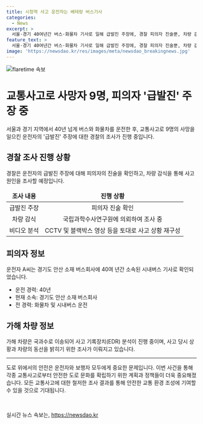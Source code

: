 ```yaml
---
title: 시청역 사고 운전자는 베테랑 버스기사
categories:
  - News
excerpt: >
  서울·경기 40여년간 버스·화물차 기사로 일해 급발진 주장에, 경찰 피의자 진술뿐, 차량 감식해 확인할 것 밝혔다. 2일 오전 서울 남대문경찰서에서 경찰 견인차가 인도로 돌진해 보행자들을 덮친 사고를 낸 차량을 이송했다. 운전자는 60대 운전자로, 경기도 소재 버스회사에 소속된 시내버스 기사였다. 경찰은 입건해 수사 중이며, 구속영장 신청 여부를 검토 중이다. 사고 차량에 대한 국과수 감식을 위한 조치를 취했고, 사건은 계속 수사 중이다.
feature_text: >
  서울·경기 40여년간 버스·화물차 기사로 일해 급발진 주장에, 경찰 피의자 진술뿐, 차량 감식해 확인할 것 밝혔다. 2일 오전 서울 남대문경찰서에서 경찰 견인차가 인도로 돌진해 보행자들을 덮친 사고를 낸 차량을 이송했다. 운전자는 60대 운전자로, 경기도 소재 버스회사에 소속된 시내버스 기사였다. 경찰은 입건해 수사 중이며, 구속영장 신청 여부를 검토 중이다. 사고 차량에 대한 국과수 감식을 위한 조치를 취했고, 사건은 계속 수사 중이다.
image: 'https://newsdao.kr/res/images/meta/newsdao_breakingnews.jpg'
---
```


<p><img src="https://newsdao.kr/res/images/meta/newsdao_breakingnews.jpg" alt="flaretime 속보" /></p>

<h1 data-ke-size="size24">교통사고로 사망자 9명, 피의자 '급발진' 주장 중</h1>

<p data-ke-size="size16">서울과 경기 지역에서 40년 넘게 버스와 화물차를 운전한 후, 교통사고로 9명의 사망을 일으킨 운전자의 '급발진' 주장에 대한 경찰의 조사가 진행 중입니다.</p>

<h2 data-ke-size="size26">경찰 조사 진행 상황</h2>

<p data-ke-size="size16">경찰은 운전자의 급발진 주장에 대해 피의자의 진술을 확인하고, 차량 감식을 통해 사고원인을 조사할 예정입니다.</p>

<table>
<thead>
<tr>
<td style="text-align: center; height: 17px;"><b>조사 내용</b></td>
<td style="text-align: center; height: 17px;"><b>진행 상황</b></td>
</tr>
</thead>
<tbody>
<tr>
<td style="text-align: center; height: 17px;">급발진 주장</td>
<td style="text-align: center; height: 17px;">피의자 진술 확인</td>
</tr>
<tr>
<td style="text-align: center; height: 17px;">차량 감식</td>
<td style="text-align: center; height: 17px;">국립과학수사연구원에 의뢰하여 조사 중</td>
</tr>
<tr>
<td style="text-align: center; height: 17px;">비디오 분석</td>
<td style="text-align: center; height: 17px;">CCTV 및 블랙박스 영상 등을 토대로 사고 상황 재구성</td>
</tr>
</tbody>
</table>

<h2 data-ke-size="size26">피의자 정보</h2>

<p data-ke-size="size16">운전자 A씨는 경기도 안산 소재 버스회사에 40여 년간 소속된 시내버스 기사로 확인되었습니다.</p>

<ul>
<li>운전 경력: 40년</li>
<li>현재 소속: 경기도 안산 소재 버스회사</li>
<li>전 경력: 화물차 및 시내버스 운전</li>
</ul>

<h2 data-ke-size="size26">가해 차량 정보</h2>

<p data-ke-size="size16">가해 차량은 국과수로 이송되어 사고 기록장치(EDR) 분석이 진행 중이며, 사고 당시 상황과 차량의 동선을 밝히기 위한 조사가 이뤄지고 있습니다.
</p>

<hr>

<p data-ke-size="size16">도로 위에서의 안전은 운전자와 보행자 모두에게 중요한 문제입니다. 이번 사건을 통해 각종 교통사고로부터 안전한 도로 문화를 확립하기 위한 계획과 정책들이 더욱 중요해졌습니다. 모든 교통사고에 대한 철저한 조사 결과를 통해 안전한 교통 환경 조성에 기여할 수 있을 것으로 기대됩니다.</p>

<p data-ke-size="size16">&nbsp;</p>
실시간 뉴스 속보는, <a href="https://newsdao.kr" rel="dofollow">https://newsdao.kr</a>


